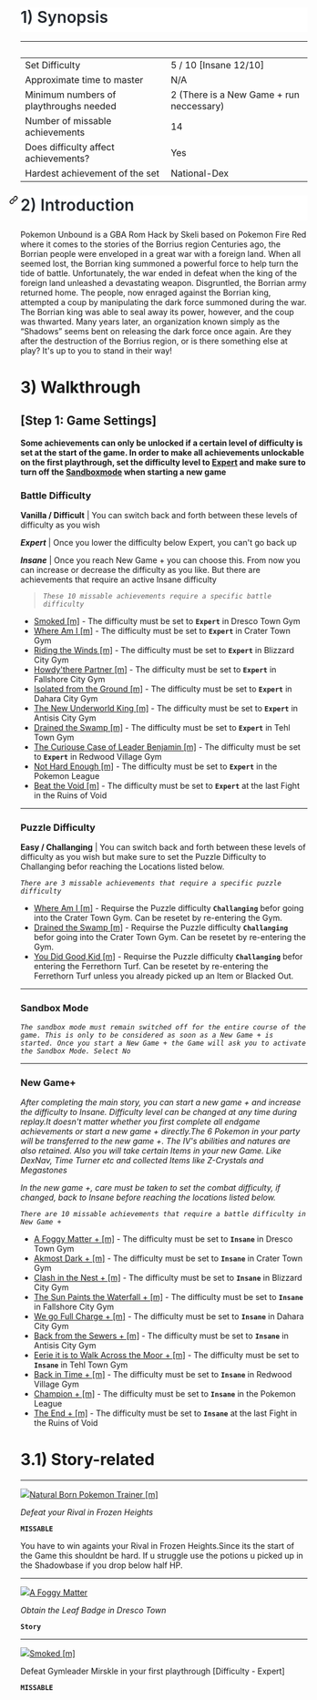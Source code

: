 <html>
<body>
<!--StartFragment--><h1 style="box-sizing: border-box; font-size: 2em; margin: 24px 0px 16px; font-weight: var(--base-text-weight-semibold, 600); line-height: 1.25; padding-bottom: 0.3em; border-bottom: 1px solid var(--color-border-muted); color: rgb(36, 41, 47); font-family: -apple-system, BlinkMacSystemFont, &quot;Segoe UI&quot;, &quot;Noto Sans&quot;, Helvetica, Arial, sans-serif, &quot;Apple Color Emoji&quot;, &quot;Segoe UI Emoji&quot;; font-style: normal; font-variant-ligatures: normal; font-variant-caps: normal; letter-spacing: normal; orphans: 2; text-align: start; text-indent: 0px; text-transform: none; white-space: normal; widows: 2; word-spacing: 0px; -webkit-text-stroke-width: 0px; background-color: rgb(255, 255, 255); text-decoration-thickness: initial; text-decoration-style: initial; text-decoration-color: initial;">1) Synopsis</h1>

  |  
-- | --
Set Difficulty | 5 / 10 [Insane 12/10]
Approximate time to master | N/A
Minimum numbers of playthroughs needed | 2 (There is a New Game + run neccessary)
Number of missable achievements | 14
Does difficulty affect achievements? | Yes
Hardest achievement of the set | National-Dex

<h1 style="box-sizing: border-box; font-size: 2em; margin: 24px 0px 16px; font-weight: var(--base-text-weight-semibold, 600); line-height: 1.25; padding-bottom: 0.3em; border-bottom: 1px solid var(--color-border-muted); color: rgb(36, 41, 47); font-family: -apple-system, BlinkMacSystemFont, &quot;Segoe UI&quot;, &quot;Noto Sans&quot;, Helvetica, Arial, sans-serif, &quot;Apple Color Emoji&quot;, &quot;Segoe UI Emoji&quot;; font-style: normal; font-variant-ligatures: normal; font-variant-caps: normal; letter-spacing: normal; orphans: 2; text-align: start; text-indent: 0px; text-transform: none; white-space: normal; widows: 2; word-spacing: 0px; -webkit-text-stroke-width: 0px; background-color: rgb(255, 255, 255); text-decoration-thickness: initial; text-decoration-style: initial; text-decoration-color: initial;"><a id="user-content-2-introduction" class="anchor" aria-hidden="true" href="https://github.com/RetroAchievements/guides/wiki/Achievement-Guide-template#2-introduction" style="box-sizing: border-box; background-color: transparent; color: var(--color-accent-fg); text-decoration: none; float: left; padding-right: 4px; margin-left: -20px; line-height: 1;"><svg class="octicon octicon-link" viewBox="0 0 16 16" version="1.1" width="16" height="16" aria-hidden="true"><path fill-rule="evenodd" d="M7.775 3.275a.75.75 0 001.06 1.06l1.25-1.25a2 2 0 112.83 2.83l-2.5 2.5a2 2 0 01-2.83 0 .75.75 0 00-1.06 1.06 3.5 3.5 0 004.95 0l2.5-2.5a3.5 3.5 0 00-4.95-4.95l-1.25 1.25zm-4.69 9.64a2 2 0 010-2.83l2.5-2.5a2 2 0 012.83 0 .75.75 0 001.06-1.06 3.5 3.5 0 00-4.95 0l-2.5 2.5a3.5 3.5 0 004.95 4.95l1.25-1.25a.75.75 0 00-1.06-1.06l-1.25 1.25a2 2 0 01-2.83 0z"></path></svg></a>2) Introduction</h1><!--EndFragment-->
</body>
</html>

Pokemon Unbound is a GBA Rom Hack by Skeli based on Pokemon Fire Red where it comes to the stories of the Borrius region
Centuries ago, the Borrian people were enveloped in a great war with a foreign land. When all seemed lost, the Borrian king summoned a powerful force to help turn the tide of battle. Unfortunately, the war ended in defeat when the king of the foreign land unleashed a devastating weapon. Disgruntled, the Borrian army returned home.
The people, now enraged against the Borrian king, attempted a coup by manipulating the dark force summoned during the war. The Borrian king was able to seal away its power, however, and the coup was thwarted.
Many years later, an organization known simply as the “Shadows” seems bent on releasing the dark force once again. Are they after the destruction of the Borrius region, or is there something else at play? It's up to you to stand in their way!

# 3) Walkthrough 

## [Step 1: Game Settings]

**Some achievements can only be unlocked if a certain level of difficulty is set at the start of the game. In order to make all achievements unlockable on the first playthrough, set the difficulty level to [Expert](https://github.com/RetroAchievements/guides/wiki/Pokemon-Unbound-Hack#battle-difficulty) and make sure to turn off the [Sandboxmode](https://github.com/RetroAchievements/guides/wiki/Pokemon-Unbound-Hack#sandbox-mode) when starting a new game**

### __Battle Difficulty__

**Vanilla / Difficult** | You can switch back and forth between these levels of difficulty as you wish


_**Expert**_     | Once you lower the difficulty below Expert, you can't go back up

_**Insane**_     | Once you reach New Game + you can choose this. From now you can increase or decrease the difficulty as you like. But there are achievements that require an active Insane difficulty

> _`These 10 missable achievements require a specific battle difficulty`_
* [Smoked [m]](https://retroachievements.org/achievement/270033) - The difficulty must be set to __`Expert`__ in Dresco Town Gym
* [Where Am I [m]](https://retroachievements.org/achievement/270036) - The difficulty must be set to __`Expert`__ in Crater Town Gym
* [Riding the Winds [m]](https://retroachievements.org/achievement/270602) - The difficulty must be set to __`Expert`__ in Blizzard City Gym
* [Howdy'there Partner [m]](https://retroachievements.org/achievement/270995) - The difficulty must be set to __`Expert`__ in Fallshore City Gym
* [Isolated from the Ground [m]](https://retroachievements.org/achievement/270996) - The difficulty must be set to __`Expert`__ in Dahara City Gym
* [The New Underworld King [m]](https://retroachievements.org/achievement/270997) - The difficulty must be set to __`Expert`__ in Antisis City Gym
* [Drained the Swamp [m]](https://retroachievements.org/achievement/270998) - The difficulty must be set to __`Expert`__ in Tehl Town Gym
* [The Curiouse Case of Leader Benjamin [m]](https://retroachievements.org/achievement/270999) - The difficulty must be set to __`Expert`__ in Redwood Village Gym
* [Not Hard Enough [m]](https://retroachievements.org/achievement/282344) - The difficulty must be set to __`Expert`__ in the Pokemon League
* [Beat the Void [m]](https://retroachievements.org/achievement/282481) - The difficulty must be set to __`Expert`__ at the last Fight in the Ruins of Void
***
### __Puzzle Difficulty__

__Easy / Challanging__  | You can switch back and forth between these levels of difficulty as you wish but make sure to set the Puzzle Difficulty to Challanging befor reaching the Locations listed below.

_`There are 3 missable achievements that require a specific puzzle difficulty`_ 
* [Where Am I [m]](https://retroachievements.org/achievement/270036) - Requirse the Puzzle difficulty __`Challanging`__ befor going into the Crater Town Gym. Can be resetet by re-entering the Gym.
* [Drained the Swamp [m]](https://retroachievements.org/achievement/270998) - Requirse the Puzzle difficulty __`Challanging`__ befor going into the Crater Town Gym. Can be resetet by re-entering the Gym.
* [You Did Good,Kid [m]](https://retroachievements.org/achievement/282672) - Requirse the Puzzle difficulty __`Challanging`__ befor entering the Ferrethorn Turf. Can be resetet by re-entering the Ferrethorn Turf unless you already picked up an Item or Blacked Out.
***
### __Sandbox Mode__
_`The sandbox mode must remain switched off for the entire course of the game. This is only to be considered as soon as a New Game + is started. Once you start a New Game + the Game will ask you to activate the Sandbox Mode. Select No`_
***
### __New Game+__
_After completing the main story, you can start a new game + and increase the difficulty to Insane. Difficulty level can be changed at any time during replay.It doesn't matter whether you first complete all endgame achievements or start a new game + directly.The 6 Pokemon in your party will be transferred to the new game +. The IV's abilities and natures are also retained. Also you will take certain Items in your new Game. Like DexNav, Time Turner etc and collected Items like Z-Crystals and Megastones_


_In the new game +, care must be taken to set the combat difficulty, if changed, back to Insane before reaching the locations listed below._

_`There are 10 missable achievements that require a battle difficulty in New Game +`_ 
* [A Foggy Matter + [m]](https://retroachievements.org/achievement/284219) - The difficulty must be set to __`Insane`__ in Dresco Town Gym
* [Akmost Dark + [m]](https://retroachievements.org/achievement/284220) - The difficulty must be set to __`Insane`__ in Crater Town Gym
* [Clash in the Nest + [m]](https://retroachievements.org/achievement/284221) - The difficulty must be set to __`Insane`__ in Blizzard City Gym
* [The Sun Paints the Waterfall + [m]](https://retroachievements.org/achievement/284222) - The difficulty must be set to __`Insane`__ in Fallshore City Gym
* [We go Full Charge + [m]](https://retroachievements.org/achievement/284223) - The difficulty must be set to __`Insane`__ in Dahara City Gym
* [Back from the Sewers + [m]](https://retroachievements.org/achievement/284226) - The difficulty must be set to __`Insane`__ in Antisis City Gym
* [Eerie it is to Walk Across the Moor + [m]](https://retroachievements.org/achievement/284224) - The difficulty must be set to __`Insane`__ in Tehl Town Gym
* [Back in Time + [m]](https://retroachievements.org/achievement/284225) - The difficulty must be set to __`Insane`__ in Redwood Village Gym
* [Champion + [m]](https://retroachievements.org/achievement/284227) - The difficulty must be set to __`Insane`__ in the Pokemon League
* [The End + [m]](https://retroachievements.org/achievement/282481) - The difficulty must be set to __`Insane`__ at the last Fight in the Ruins of Void

# 3.1) Story-related

***
![](https://media.retroachievements.org/Badge/312512.png)[Natural Born Pokemon Trainer [m]](https://retroachievements.org/achievement/269714)

_Defeat your Rival in Frozen Heights_

__`MISSABLE`__

You have to win againts your Rival in Frozen Heights.Since its the start of the Game this shouldnt be hard. If u struggle use the potions u picked up in the Shadowbase if you drop below half HP. 

***
![](https://media.retroachievements.org/Badge/315004.png)[A Foggy Matter](https://retroachievements.org/achievement/270032)

_Obtain the Leaf Badge in Dresco  Town_

__`Story`__
***
![](https://media.retroachievements.org/Badge/312514.png)[Smoked [m]](https://retroachievements.org/achievement/270033)

Defeat Gymleader Mirskle in your first playthrough [Difficulty - Expert]

__`MISSABLE`__

